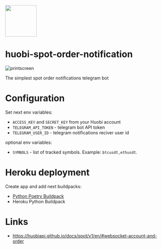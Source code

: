 <img src="https://upload.wikimedia.org/wikipedia/commons/d/d8/Huobi-logo.png" height="100" />

# huobi-spot-order-notification
![printscreen](https://user-images.githubusercontent.com/61391551/171191088-60e3fc7b-1197-48f4-a360-799f3f1829c8.png)

The simplest spot order notifications telegram bot

# Configuration
Set next env variables:
- `ACCESS_KEY` and `SECRET_KEY` from your Huobi account
- `TELEGRAM_API_TOKEN` - telegram bot API token
- `TELEGRAM_USER_ID` - telegram notifications reciver user id

optional env variables:
- `SYMBOLS` - list of tracked symbols. Example: `btcusdt,ethusdt`.

# Heroku deployment
Create app and add next buildpacks:
- [Python Poetry Buildpack](https://github.com/moneymeets/python-poetry-buildpack)
- Heroku Python Buildpack

# Links

- https://huobiapi.github.io/docs/spot/v1/en/#websocket-account-and-order
